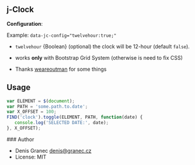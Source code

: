 ## j-Clock

__Configuration__:

Example: `data-jc-config="twelvehour:true;"`

- `twelvehour` {Boolean} (optional) the clock will be 12-hour (default `false`).

- works __only__ with Bootstrap Grid System (otherwise is need to fix CSS)
- Thanks [weareoutman](https://github.com/weareoutman/) for some things

## Usage

```javascript
var ELEMENT = $(document);
var PATH = 'some.path.to.date';
var X_OFFSET = 100;
FIND('clock').toggle(ELEMENT, PATH, function(date) {
   console.log('SELECTED DATE:', date);
}, X_OFFSET);
```

### Author

- Denis Granec <denis@granec.cz>
- License: MIT
